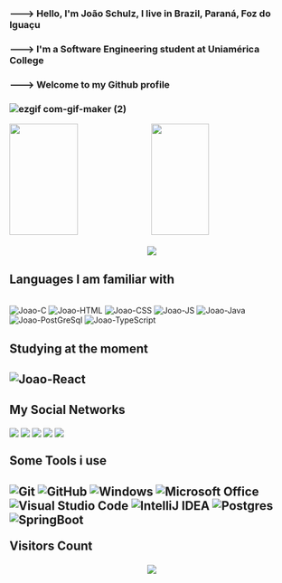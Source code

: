 <h3>---> Hello, I'm João Schulz, I live in Brazil,  Paraná, Foz do Iguaçu <h3>
<h3>---> I'm a Software Engineering student at Uniamérica College<h3>
<h3>---> Welcome to my Github profile <h3>

![ezgif com-gif-maker (2)](https://user-images.githubusercontent.com/99768538/188994855-caf9505e-b1b3-46a7-8e2a-9b344675ad3c.gif)

<div display = "flex">
  <img width="49%" height="197px" src="https://github-readme-stats.vercel.app/api?username=JoaoSchulz&show_icons=true&theme=highcontrast&include_all_commits=true&count_private=true"/>
  <img width="45%" height="197px" src="https://github-readme-stats.vercel.app/api/top-langs/?username=JoaoSchulz&layout=compact&langs_count=7&theme=highcontrast"/>
</div>
<p align="center">
  <img src="https://github-profile-trophy.vercel.app/?username=JoaoSchulz&theme=chalk&row=2&no-bg=true&column=3&margin-w=15&margin-h=15" />
</p>
  <h2>Languages I am familiar with</h2>
<div>
  <div style="display: inline_block"><br>
  <img alt="Joao-C" src="https://img.shields.io/badge/C-00599C?style=for-the-badge&logo=c&logoColor=white">
  <img alt="Joao-HTML" src="https://img.shields.io/badge/HTML-239120?style=for-the-badge&logo=html5&logoColor=white">
  <img alt="Joao-CSS" src="https://img.shields.io/badge/CSS-239120?&style=for-the-badge&logo=css3&logoColor=white">
  <img alt="Joao-JS" src="https://img.shields.io/badge/JavaScript-F7DF1E?style=for-the-badge&logo=javascript&logoColor=black">
  <img alt="Joao-Java" src="https://img.shields.io/badge/Java-ED8B00?style=for-the-badge&logo=java&logoColor=white">
  <img alt="Joao-PostGreSql" src="https://img.shields.io/badge/PostgreSQL-316192?style=for-the-badge&logo=postgresql&logoColor=white">
  <img alt="Joao-TypeScript" src="https://img.shields.io/badge/typescript-%23007ACC.svg?style=for-the-badge&logo=typescript&logoColor=white">
</div>
<h2>Studying at the moment<h2>
  <div>
    <img alt="Joao-React" src="https://img.shields.io/badge/React-20232A?style=for-the-badge&logo=react&logoColor=61DAFB">
  </div>
 <h2>My Social Networks</h2>
  
  <div>
    <a href="https://www.facebook.com/joao.schulzdealmeida" target="_blank"><img src="https://img.shields.io/badge/Facebook-1877F2?style=for-the-badge&logo=facebook&logoColor=white" align="center"></a>
    <a href="https://twitter.com/JoaoGSchulz1" target="_blank"><img src="https://img.shields.io/badge/Twitter-%231DA1F2.svg?style=for-the-badge&logo=Twitter&logoColor=white"align ="center"></a>
    <a href="https://www.instagram.com/joaogschulz/" target="_blank"><img src="https://img.shields.io/badge/-Instagram-%23E4405F?style=for-the-badge&logo=instagram&logoColor=white" align="center"></a>
    <a href="https://www.linkedin.com/in/jo%C3%A3o-guilherme-almeida-171b22239/" target="_blank"><img src="https://img.shields.io/badge/-LinkedIn-%230077B5?style=for-the-badge&logo=linkedin&logoColor=white" align="center"></a>  
    <a href="https://stackoverflow.com/users/19944974/jo%c3%a3o-guilherme-almeida" target="_blank"><img src="https://img.shields.io/badge/Stack_Overflow-FE7A16?    style=for-the-badge&logo=stack-overflow&logoColor=white" align="center"></a>
  </div>
  
  <h2>Some Tools i use<h2>
    
  ![Git](https://img.shields.io/badge/git-%23F05033.svg?style=for-the-badge&logo=git&logoColor=white)
  ![GitHub](https://img.shields.io/badge/github-%23121011.svg?style=for-the-badge&logo=github&logoColor=white)
  ![Windows](https://img.shields.io/badge/Windows-0078D6?style=for-the-badge&logo=windows&logoColor=white)
  ![Microsoft Office](https://img.shields.io/badge/Microsoft_Office-D83B01?style=for-the-badge&logo=microsoft-office&logoColor=white)
  ![Visual Studio Code](https://img.shields.io/badge/Visual%20Studio%20Code-0078d7.svg?style=for-the-badge&logo=visual-studio-code&logoColor=white)
  ![IntelliJ IDEA](https://img.shields.io/badge/IntelliJIDEA-000000.svg?style=for-the-badge&logo=intellij-idea&logoColor=white)
  ![Postgres](https://img.shields.io/badge/postgres-%23316192.svg?style=for-the-badge&logo=postgresql&logoColor=white)
  ![SpringBoot](https://img.shields.io/badge/Spring_Boot-F2F4F9?style=for-the-badge&logo=spring-boot)

<p align="centre"><b>Visitors Count</b></p>  
<p align="center"><img src="https://profile-counter.glitch.me/{JoaoSchulz}/count.svg" /></p> 
